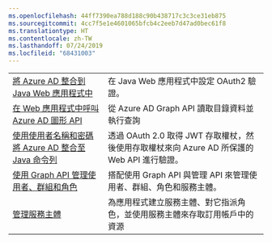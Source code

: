```yaml
---
ms.openlocfilehash: 44ff7390ea788d188c90b438717c3c3ce31eb875
ms.sourcegitcommit: 4cc7f5e1e4601065bfcb4c2eeb7d47ad0bec61f8
ms.translationtype: HT
ms.contentlocale: zh-TW
ms.lasthandoff: 07/24/2019
ms.locfileid: "68431003"
---
```

|  |  |
|---------|---------|
| [將 Azure AD 整合到 Java Web 應用程式中][1] | 在 Java Web 應用程式中設定 OAuth2 驗證。
| [在 Web 應用程式中呼叫 Azure AD 圖形 API][2] | 從 Azure AD Graph API 讀取目錄資料並執行查詢 |
| [使用使用者名稱和密碼將 Azure AD 整合至 Java 命令列][3] | 透過 OAuth 2.0 取得 JWT 存取權杖，然後使用存取權杖來向 Azure AD 所保護的 Web API 進行驗證。 |
| [使用 Graph API 管理使用者、群組和角色][4] | 搭配使用 Graph API 與管理 API 來管理使用者、群組、角色和服務主體。 
| [管理服務主體][5] | 為應用程式建立服務主體、對它指派角色，並使用服務主體來存取訂用帳戶中的資源 | 

[1]: https://azure.microsoft.com/resources/samples/active-directory-java-webapp-openidconnect/
[2]: https://azure.microsoft.com/resources/samples/active-directory-java-graphapi-web/
[3]: https://azure.microsoft.com/resources/samples/active-directory-java-native-headless/
[4]: https://azure.microsoft.com/resources/samples/aad-java-manage-users-groups-and-roles/
[5]: https://azure.microsoft.com/resources/samples/aad-java-manage-service-principals/